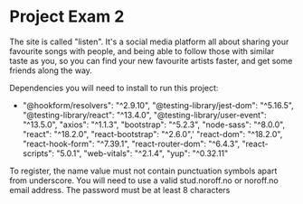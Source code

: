 # Project Exam 2

The site is called "listen". It's a social media platform all about sharing your favourite songs with
people, and being able to follow those with similar taste as you, so you can find your new favourite
artists faster, and get some friends along the way.

Dependencies you will need to install to run this project:

- "@hookform/resolvers": "^2.9.10",
  "@testing-library/jest-dom": "^5.16.5",
  "@testing-library/react": "^13.4.0",
  "@testing-library/user-event": "^13.5.0",
  "axios": "^1.1.3",
  "bootstrap": "^5.2.3",
  "node-sass": "^8.0.0",
  "react": "^18.2.0",
  "react-bootstrap": "^2.6.0",'
  "react-dom": "^18.2.0",
  "react-hook-form": "^7.39.1",
  "react-router-dom": "^6.4.3",
  "react-scripts": "5.0.1",
  "web-vitals": "^2.1.4",
  "yup": "^0.32.11"

To register, the name value must not contain punctuation symbols apart from underscore.
You will need to use a valid stud.noroff.no or noroff.no email address.
The password must be at least 8 characters
